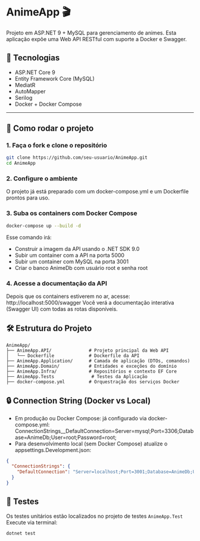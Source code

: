 # AnimeApp 🎬

Projeto em ASP.NET 9 + MySQL para gerenciamento de animes. Esta aplicação expõe uma Web API RESTful com suporte a Docker e Swagger.

## 🧬 Tecnologias

- ASP.NET Core 9
- Entity Framework Core (MySQL)
- MediatR
- AutoMapper
- Serilog
- Docker + Docker Compose

---

## 🚀 Como rodar o projeto

### 1. Faça o fork e clone o repositório

```bash
git clone https://github.com/seu-usuario/AnimeApp.git
cd AnimeApp
```

### 2. Configure o ambiente
O projeto já está preparado com um docker-compose.yml e um Dockerfile prontos para uso.

### 3. Suba os containers com Docker Compose
```bash
docker-compose up --build -d
```
Esse comando irá:
- Construir a imagem da API usando o .NET SDK 9.0
- Subir um container com a API na porta 5000
- Subir um container com MySQL na porta 3001
- Criar o banco AnimeDb com usuário root e senha root

### 4. Acesse a documentação da API
Depois que os containers estiverem no ar, acesse: http://localhost:5000/swagger
Você verá a documentação interativa (Swagger UI) com todas as rotas disponíveis.

## 🛠️ Estrutura do Projeto

```
AnimeApp/
├── AnimeApp.API/              # Projeto principal da Web API
│   └── Dockerfile             # Dockerfile da API
├── AnimeApp.Application/      # Camada de aplicação (DTOs, comandos)
├── AnimeApp.Domain/           # Entidades e exceções do domínio
├── AnimeApp.Infra/            # Repositórios e contexto EF Core
├── AnimeApp.Tests              # Testes da Aplicação
├── docker-compose.yml         # Orquestração dos serviços Docker

```

## 🔒 Connection String (Docker vs Local)
- Em produção ou Docker Compose: já configurado via docker-compose.yml:
ConnectionStrings__DefaultConnection=Server=mysql;Port=3306;Database=AnimeDb;User=root;Password=root;
- Para desenvolvimento local (sem Docker Compose) atualize o appsettings.Development.json:
```json
{
  "ConnectionStrings": {
    "DefaultConnection": "Server=localhost;Port=3001;Database=AnimeDb;User=root;Password=root;"
  }
}
```

## 🧪 Testes
Os testes unitários estão localizados no projeto de testes ```AnimeApp.Test``` 
Execute via terminal:
```bash
dotnet test
```
